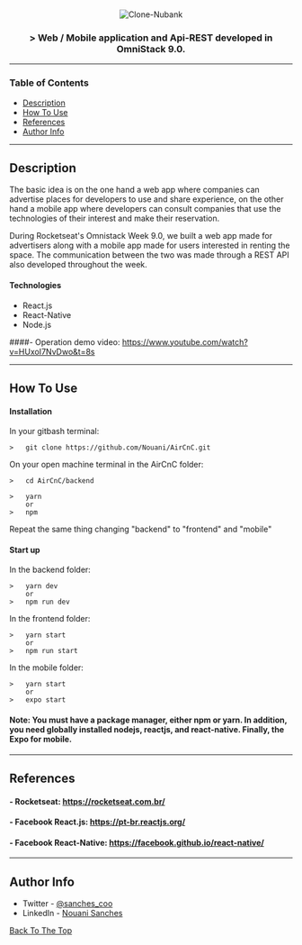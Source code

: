<br />
<p align="center">

  <img alt="Clone-Nubank" src="https://user-images.githubusercontent.com/49238044/72116806-2f188300-332a-11ea-8d78-eb960f305def.png"/>


  <h3 align="center">> Web / Mobile application and Api-REST developed in OmniStack 9.0.</h3>
</p>

---

### Table of Contents

- [Description](#description)
- [How To Use](#how-to-use)
- [References](#references)
- [Author Info](#author-info)

---

## Description

The basic idea is on the one hand a web app where companies can advertise places for developers to use and share experience, on the other hand a mobile app where developers can consult companies that use the technologies of their interest and make their reservation.

During Rocketseat's Omnistack Week 9.0, we built a web app made for advertisers along with a mobile app made for users interested in renting the space. The communication between the two was made through a REST API also developed throughout the week.

#### Technologies

- React.js
- React-Native
- Node.js

####- Operation demo video: https://www.youtube.com/watch?v=HUxoI7NvDwo&t=8s

---

## How To Use

#### Installation

In your gitbash terminal:
```
>   git clone https://github.com/Nouani/AirCnC.git
```

On your open machine terminal in the AirCnC folder:
```
>   cd AirCnC/backend
```
```
>   yarn 
    or 
>   npm
```
Repeat the same thing changing "backend" to "frontend" and "mobile"

#### Start up
In the backend folder:
```
>   yarn dev 
    or 
>   npm run dev
```

In the frontend folder:
```
>   yarn start
    or 
>   npm run start
```

In the mobile folder:
```
>   yarn start
    or 
>   expo start
```

#### Note: You must have a package manager, either npm or yarn. In addition, you need globally installed nodejs, reactjs, and react-native. Finally, the Expo for mobile.

---
## References

#### - Rocketseat: https://rocketseat.com.br/
#### - Facebook React.js: https://pt-br.reactjs.org/
#### - Facebook React-Native: https://facebook.github.io/react-native/

---

## Author Info

- Twitter - [@sanches_coo](https://twitter.com/sanches_coo)
- LinkedIn - [Nouani Sanches](https://www.linkedin.com/in/nouani-sanches-a8b39419b/m)

[Back To The Top](#read-me-template)
